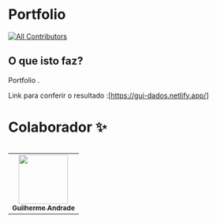 # Portfolio

<!-- ALL-CONTRIBUTORS-BADGE:START - Do not remove or modify this section -->

[![All Contributors](https://img.shields.io/badge/all_contributors-1-orange.svg?style=flat-square)](#contributors)

<!-- ALL-CONTRIBUTORS-BADGE:END -->

## O que isto faz?

Portfolio . 

Link para conferir o resultado :[https://gui-dados.netlify.app/]



# Colaborador ✨

<table>
<table>
  <tr>
    <td align="center"><a href="https://github.com/guiaech"><img src="https://avatars.githubusercontent.com/u/83043492?v=4" width="100px;" alt=""/><br /><sub><b>Guilherme Andrade</b></sub></a></td>
  </tr>
</table>
